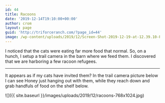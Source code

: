 ```yaml
---
id: 44
title: Racoons
date: '2019-12-14T19:10:00+00:00'
author: crom
layout: page
guid: 'http://triforceranch.com/?page_id=44'
image: /wp-content/uploads/2019/12/Screen-Shot-2019-12-19-at-12.39.10-PM.png
---
```


I noticed that the cats were eating far more food that normal. So, on a hunch, I setup a trail camera in the barn where we feed them. I discovered that we are harboring a few racoon refugees.

- - - - - -

It appears as if my cats have invited them? In the trail camera picture below I can see Honey just hanging out with them, while they reach down and grab handfuls of food on the shelf below.

<figure class="wp-block-image size-large"></figure> ![]({{ site.baseurl }}/images/uploads/2019/12/racoons-768x1024.jpg)